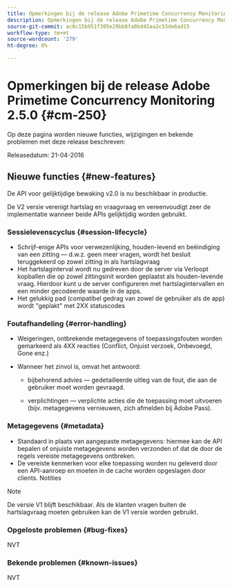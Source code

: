 ```yaml
---
title: Opmerkingen bij de release Adobe Primetime Concurrency Monitoring 2.5.0
description: Opmerkingen bij de release Adobe Primetime Concurrency Monitoring 2.5.0
source-git-commit: ac0c15b951f305e29bb8fa0bd45aa2c53de6ad15
workflow-type: tm+mt
source-wordcount: '279'
ht-degree: 0%

---
```



# Opmerkingen bij de release Adobe Primetime Concurrency Monitoring 2.5.0 {#cm-250}

Op deze pagina worden nieuwe functies, wijzigingen en bekende problemen met deze release beschreven:

Releasedatum: 21-04-2016

## Nieuwe functies {#new-features}

De API voor gelijktijdige bewaking v2.0 is nu beschikbaar in productie.

De V2 versie verenigt hartslag en vraagvraag en vereenvoudigt zeer de implementatie wanneer beide APIs gelijktijdig worden gebruikt.



### Sessielevenscyclus {#session-lifecycle}

* Schrijf-enige APIs voor verwezenlijking, houden-levend en beëindiging van een zitting — d.w.z. geen meer vragen, wordt het besluit teruggekeerd op zowel zitting in als hartslagvraag
* Het hartslaginterval wordt nu gedreven door de server via Verloopt kopballen die op zowel zittingsinit worden geplaatst als houden-levende vraag. Hierdoor kunt u de server configureren met hartslagintervallen en een minder gecodeerde waarde in de apps.
* Het gelukkig pad (compatibel gedrag van zowel de gebruiker als de app) wordt &quot;geplakt&quot; met 2XX statuscodes

### Foutafhandeling {#error-handling}

* Weigeringen, ontbrekende metagegevens of toepassingsfouten worden gemarkeerd als 4XX reacties (Conflict, Onjuist verzoek, Onbevoegd, Gone enz.)

* Wanneer het zinvol is, omvat het antwoord:

   * bijbehorend advies — gedetailleerde uitleg van de fout, die aan de gebruiker moet worden gevraagd.

   * verplichtingen — verplichte acties die de toepassing moet uitvoeren (bijv. metagegevens vernieuwen, zich afmelden bij Adobe Pass).

### Metagegevens {#metadata}

* Standaard in plaats van aangepaste metagegevens: hiermee kan de API bepalen of onjuiste metagegevens worden verzonden of dat de door de regels vereiste metagegevens ontbreken.
* De vereiste kenmerken voor elke toepassing worden nu geleverd door een API-aanroep en moeten in de cache worden opgeslagen door clients.
Notities

>[!NOTE]
>
>De versie V1 blijft beschikbaar. Als de klanten vragen buiten de hartslagvraag moeten gebruiken kan de V1 versie worden gebruikt.




### Opgeloste problemen {#bug-fixes}

NVT

### Bekende problemen {#known-issues}

NVT
